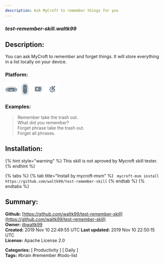 ```yaml
---
description: Ask MyCroft to remember things for you
---
```


### _test-remember-skill.waltk99_  
## Description:  
You can ask MyCroft to remember and forget things.
It will store everything in a list locally on your device.  
  
  
### Platform:  
 ![Mark I](../.gitbook/assets/mark-1-icon.png)  ![Mark II](../.gitbook/assets/mark-2-icon.png)  ![Picroft](../.gitbook/assets/picroft-icon.png)  ![plasmoid](../.gitbook/assets/kde.png)   
### Examples:  
> Remember take the trash out.  
> What did you remember?  
> Forget phrase take the trash out.  
> Forget all phrases.  
  
## Installation:  
{% hint style="warning" %}
This skill is not aproved by Mycroft skill tester.
{% endhint %}
    
{% tabs %}
{% tab title="Install by mycroft-msm" %}
``` mycroft-msm install https://github.com/waltk99/test-remember-skill```
{% endtab %}
  {% endtabs %}
    
## Summary:  
**Github:** [https://github.com/waltk99/test-remember-skill](https://github.com/waltk99/test-remember-skill)  
**Owner:** [@waltk99](https://github.com/waltk99)  
**Created:** 2019 Nov 10 22:49:55 UTC  **Last updated:** 2019 Nov 10 22:50:15 UTC  
**License:** Apache License 2.0  
  
**Categories:** [ Productivity ] [ Daily ]   
**Tags:** \#brain \#remember \#todo-list   

